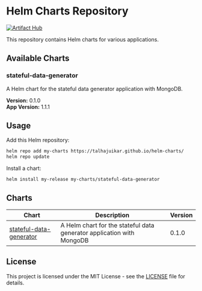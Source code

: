 # Helm Charts Repository
[![Artifact Hub](https://img.shields.io/endpoint?url=https://artifacthub.io/badge/repository/talhajuikar-helm-charts)](https://artifacthub.io/packages/search?repo=talhajuikar-helm-charts)

This repository contains Helm charts for various applications.

## Available Charts

### stateful-data-generator
A Helm chart for the stateful data generator application with MongoDB.

**Version:** 0.1.0  
**App Version:** 1.1.1

## Usage

Add this Helm repository:

```bash
helm repo add my-charts https://talhajuikar.github.io/helm-charts/
helm repo update
```

Install a chart:

```bash
helm install my-release my-charts/stateful-data-generator
```

## Charts

| Chart | Description | Version |
|-------|-------------|---------|
| [stateful-data-generator](./stateful-data-generator/) | A Helm chart for the stateful data generator application with MongoDB | 0.1.0 |

## License

This project is licensed under the MIT License - see the [LICENSE](LICENSE) file for details.
